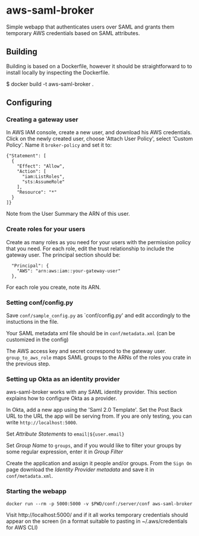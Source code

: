 aws-saml-broker
===============

Simple webapp that authenticates users over SAML and grants them temporary AWS
credentials based on SAML attributes.

Building
--------

Building is based on a Dockerfile, however it should be straightforward to 
to install locally by inspecting the Dockerfile.

   $ docker build -t aws-saml-broker .

Configuring
-----------

### Creating a gateway user

In AWS IAM console, create a new user, and download his AWS credentials.
Click on the newly created user, choose 'Attach User Policy', select 'Custom
Policy'. Name it `broker-policy` and set it to:


    {"Statement": [
      {
        "Effect": "Allow",
        "Action": [
          "iam:ListRoles",
          "sts:AssumeRole"
        ],
        "Resource": "*"
      }
    ]}

Note from the User Summary the ARN of this user.

### Create roles for your users

Create as many roles as you need for your users with the permission policy
that you need. For each role, edit the trust relationship to include the
gateway user. The principal section should be:

      "Principal": {
        "AWS": "arn:aws:iam::your-gateway-user"
      },

For each role you create, note its ARN.

### Setting conf/config.py

Save `conf/sample_config.py` as `conf/config.py' and edit accordingly to the
instuctions in the file.

Your SAML metadata xml file should be in `conf/metadata.xml` (can be
customized in the config)

The AWS access key and secret correspond to the gateway user.
`group_to_aws_role` maps SAML groups to the ARNs of the roles you crate in the
previous step.

### Setting up Okta as an identity provider

aws-saml-broker works with any SAML identity provider.  This section explains
how to configure Okta as a provider.

In Okta, add a new app using the 'Saml 2.0 Template'. Set the Post Back URL to
the URL the app will be serving from.  If you are only testing, you can write
`http://localhost:5000`.

Set *Attribute Statements* to `email|${user.email}`

Set *Group Name* to `groups`, and if you would like to filter your groups by
some regular expression, enter it in *Group Filter*

Create the application and assign it people and/or groups.  From the `Sign On`
page download the _Identity Provider metadata_ and save it in
`conf/metadata.xml`.

### Starting the webapp

    docker run --rm -p 5000:5000 -v $PWD/conf:/server/conf aws-saml-broker

Visit http://localhost:5000/ and if it all works temporary credentials should
appear on the screen (in a format suitable to pasting in ~/.aws/credentials
for AWS CLI)


